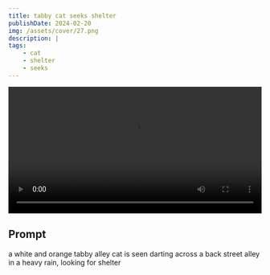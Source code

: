 ```yaml
---
title: tabby cat seeks shelter
publishDate: 2024-02-20
img: /assets/cover/27.png
description: |
tags:
    - cat
    - shelter
    - seeks
---
```


<video style="width: 100%;" src="/assets/video/tabby-cat-seeks-shelter.mp4" controls ></video>

## Prompt

a white and orange tabby alley cat is seen darting across a back street alley in a heavy rain, looking for shelter
